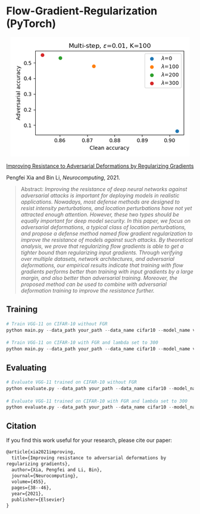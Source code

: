 # Flow-Gradient-Regularization (PyTorch)

<div align=center> <img src="./figures/cifar10_vgg11.png"/> </div>

[Improving Resistance to Adversarial Deformations by Regularizing Gradients](https://www.sciencedirect.com/science/article/pii/S0925231221008080)

Pengfei Xia and Bin Li, *Neurocomputing*, 2021.

>Abstract: *Improving the resistance of deep neural networks against adversarial attacks is important for deploying models in realistic applications. Nowadays, most defense methods are designed to resist intensity perturbations, and location perturbations have not yet attracted enough attention. However, these two types should be equally important for deep model security. In this paper, we focus on adversarial deformations, a typical class of location perturbations, and propose a defense method named flow gradient regularization to improve the resistance of models against such attacks. By theoretical analysis, we prove that regularizing flow gradients is able to get a tighter bound than regularizing input gradients. Through verifying over multiple datasets, network architectures, and adversarial deformations, our empirical results indicate that training with flow gradients performs better than training with input gradients by a large margin, and also better than adversarial training. Moreover, the proposed method can be used to combine with adversarial deformation training to improve the resistance further.*

## Training

```python
# Train VGG-11 on CIFAR-10 without FGR
python main.py --data_path your_path --data_name cifar10 --model_name vgg11 --fgr_lamb 0

# Train VGG-11 on CIFAR-10 with FGR and lambda set to 300
python main.py --data_path your_path --data_name cifar10 --model_name vgg11 --fgr_lamb 300
```

## Evaluating

```python
# Evaluate VGG-11 trained on CIFAR-10 without FGR
python evaluate.py --data_path your_path --data_name cifar10 --model_name vgg11 --fgr_lamb 0

# Evaluate VGG-11 trained on CIFAR-10 with FGR and lambda set to 300
python evaluate.py --data_path your_path --data_name cifar10 --model_name vgg11 --fgr_lamb 300
```

## Citation

If you find this work useful for your research, please cite our paper:

```
@article{xia2021improving,
  title={Improving resistance to adversarial deformations by regularizing gradients},
  author={Xia, Pengfei and Li, Bin},
  journal={Neurocomputing},
  volume={455},
  pages={38--46},
  year={2021},
  publisher={Elsevier}
}
```
